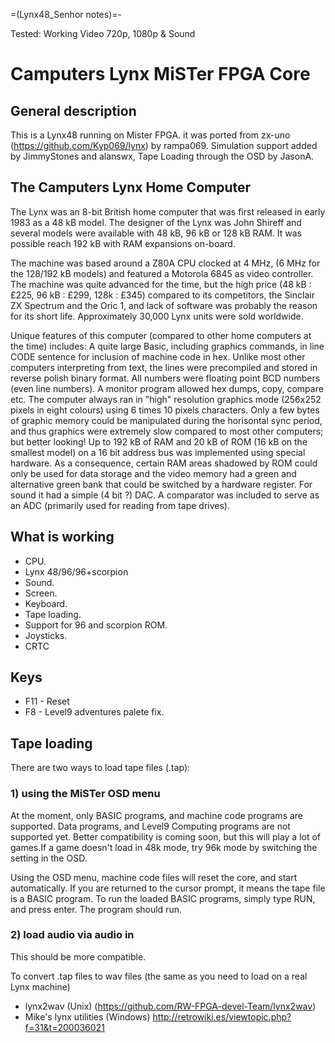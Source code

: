 =(Lynx48_Senhor notes)=-

Tested: Working Video 720p, 1080p & Sound

# Camputers Lynx MiSTer FPGA Core



## General description

This is a Lynx48 running on Mister FPGA. it was ported from zx-uno (https://github.com/Kyp069/lynx) by rampa069.  Simulation support added by JimmyStones and alanswx, Tape Loading through the OSD by JasonA.

## The Camputers Lynx Home Computer
The Lynx was an 8-bit British home computer that was first released in early 1983 as a 48 kB model. The designer of the Lynx was John Shireff and several models were available with 48 kB, 96 kB or 128 kB RAM. It was possible reach 192 kB with RAM expansions on-board.

The machine was based around a Z80A CPU clocked at 4 MHz, (6 MHz for the 128/192 kB models) and featured a Motorola 6845 as video controller. 
The machine was quite advanced for the time, but the high price (48 kB : £225, 96 kB : £299, 128k : £345) compared to its competitors, the Sinclair ZX Spectrum and the Oric 1, and lack of software was probably the reason for its short life. Approximately 30,000 Lynx units were sold worldwide.

Unique features of this computer (compared to other home computers at the time) includes: 
A quite large Basic, including graphics commands, in line CODE sentence for inclusion of machine code in hex. Unlike most other computers interpreting from text, the lines were precompiled and stored in reverse polish binary format. 
All numbers were floating point BCD numbers (even line numbers). 
A monitor program allowed hex dumps, copy, compare etc. 
The computer always ran in "high" resolution graphics mode (256x252 pixels in eight colours) using 6 times 10 pixels characters. Only a few bytes of graphic memory could be manipulated during the horisontal sync period, and thus graphics were extremely slow compared to most other computers; but better looking! 
Up to 192 kB of RAM and 20 kB of ROM (16 kB on the smallest model) on a 16 bit address bus was implemented using special hardware. As a consequence, certain RAM areas shadowed by ROM could only be used for data storage and the video memory had a green and alternative green bank that could be switched by a hardware register. For sound it had a simple (4 bit ?) DAC. A comparator was included to serve as an ADC (primarily used for reading from tape drives). 

## What is working

* CPU.
* Lynx 48/96/96+scorpion
* Sound.
* Screen.
* Keyboard.
* Tape loading.
* Support for 96 and scorpion ROM.
* Joysticks. 
* CRTC


## Keys

* F11 - Reset
* F8  - Level9 adventures palete fix.

## Tape loading

There are two ways to load tape files (.tap):

### 1) using the MiSTer OSD menu
At the moment, only BASIC programs, and machine code programs are supported. Data programs,
and Level9 Computing programs are not supported yet. Better compatibility is coming soon, but this will play a lot of games.If
a game doesn't load in 48k mode, try 96k mode by switching the setting in the OSD.

Using the OSD menu, machine code files will reset the core, and start automatically.
If you are returned to the cursor prompt, it means the tape file is a BASIC program.
To run the loaded BASIC programs, simply type RUN, and press enter. The program should run.


### 2) load audio via audio in 

This should be more compatible.

To convert .tap files to wav files (the same as you need to load on a real Lynx machine)
* lynx2wav (Unix) (https://github.com/RW-FPGA-devel-Team/lynx2wav)
* Mike's lynx utilities (Windows) http://retrowiki.es/viewtopic.php?f=31&t=200036021
